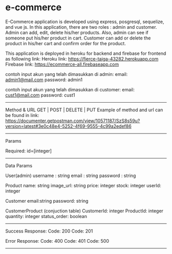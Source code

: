 # e-commerce
E-Commerce application is developed using express, posgresql, sequelize, and vue js. 
In this application, there are two roles : admin and customer. 
Admin can add, edit, delete his/her products. Also, admin can see if someone put his/her product in cart.
Customer can add or delete the product in his/her cart and confirm order for the product.

This application is deployed in heroku for backend and firebase for frontend as following link:
Heroku link: https://fierce-taiga-43282.herokuapp.com
Firebase link: https://ecommerce-all.firebaseapp.com

contoh input akun yang telah dimasukkan di admin: 
email: admin1@mail.com
password: admin1

contoh input akun yang telah dimasukkan di customer:
email: cust1@mail.com
password: cust1

------------
Method & URL 
GET | POST | DELETE | PUT
Example of method and url can be found in link: 
https://documenter.getpostman.com/view/10571187/SzS8s59u?version=latest#3e0c48e4-5252-4f69-9555-4c99a2edef86

-----------
Params

Required:
id=[integer]

-----------
Data Params

User(admin)
username : string
email : string
password : string

Product
name: string
image_url: string
price: integer
stock: integer
userId: integer

Customer
email:string
password: string

CustomerProduct (conjuction table)
CustomerId: integer
ProductId: integer
quantity: integer
status_order: boolean

-----------
Success Response:
Code: 200 
Code: 201 

Error Response:
Code: 400
Code: 401
Code: 500

----------

